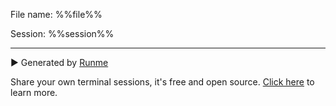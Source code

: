 File name: %%file%%

Session: %%session%%

---

▶️ Generated by [Runme](https://runme.dev)

Share your own terminal sessions, it's free and open source. [Click here](https://docs.runme.dev/r/extension/gist) to learn more.
